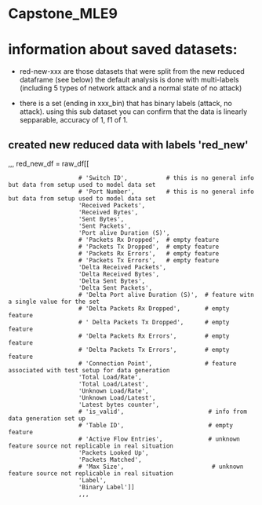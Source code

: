 Capstone_MLE9
==============================

# information about saved datasets:

- red-new-xxx are those datasets that were split from the new reduced dataframe (see below)
the default analysis is done with multi-labels (including 5 types of network attack and a normal state of no attack)

- there is a set (ending in xxx_bin) that has binary labels (attack, no attack).  using this sub dataset you can confirm that the data is linearly sepparable, accuracy of 1, f1 of 1.


## created new reduced data with labels 'red_new'
,,,
red_new_df = raw_df[[  
    
                        # 'Switch ID',           # this is no general info but data from setup used to model data set
                        # 'Port Number',         # this is no general info but data from setup used to model data set
                        'Received Packets', 
                        'Received Bytes', 
                        'Sent Bytes', 
                        'Sent Packets', 
                        'Port alive Duration (S)',
                        # 'Packets Rx Dropped',  # empty feature
                        # 'Packets Tx Dropped',  # empty feature
                        # 'Packets Rx Errors',   # empty feature
                        # 'Packets Tx Errors',   # empty feature
                        'Delta Received Packets', 
                        'Delta Received Bytes',
                        'Delta Sent Bytes', 
                        'Delta Sent Packets',
                        # 'Delta Port alive Duration (S)',  # feature witn a single value for the set 
                        # 'Delta Packets Rx Dropped',       # empty feature
                        # ' Delta Packets Tx Dropped',      # empty feature
                        # 'Delta Packets Rx Errors',        # empty feature
                        # 'Delta Packets Tx Errors',        # empty feature
                        # 'Connection Point',               # feature associated with test setup for data generation
                        'Total Load/Rate',
                        'Total Load/Latest', 
                        'Unknown Load/Rate', 
                        'Unknown Load/Latest',
                        'Latest bytes counter', 
                        # 'is_valid',                        # info from data generation set up
                        # 'Table ID',                        # empty feature
                        # 'Active Flow Entries',             # unknown feature source not replicable in real situation
                        'Packets Looked Up', 
                        'Packets Matched', 
                        # 'Max Size',                         # unknown feature source not replicable in real situation
                        'Label',
                        'Binary Label']]
                        ,,,



                      